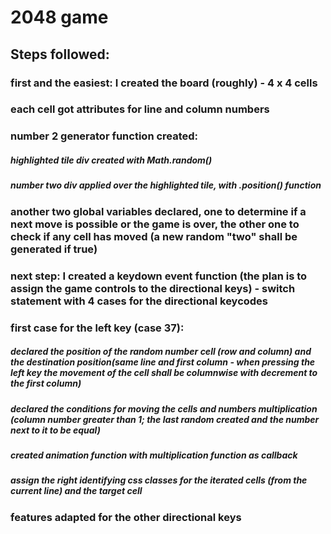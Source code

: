 # 2048 game

## Steps followed:

### first and the easiest: I created the board (roughly) - 4 x 4 cells
### each cell got attributes for line and column numbers
### number 2 generator function created:
##### highlighted tile div created with Math.random()
##### number two div applied over the highlighted tile, with .position() function
### another two global variables declared, one to determine if a next move is possible or the game is over, the other one to check if any cell has moved (a new random "two" shall be generated if true)
### next step: I created a keydown event function (the plan is to assign the game controls to the directional keys) - switch statement with 4 cases for the directional keycodes

### first case for the left key (case 37):

##### declared the position of the random number cell (row and column) and the destination position(same line and first column - when pressing the left key the movement of the cell shall be columnwise with decrement to the first column)
##### declared the conditions for moving the cells and numbers multiplication (column number greater than 1; the last random created and the number next to it to be equal)
##### created animation function with multiplication function as callback
##### assign the right identifying css classes for the iterated cells (from the current line) and the target cell

### features adapted for the other directional keys


